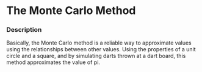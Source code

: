 # The Monte Carlo Method
### Description
Basically, the Monte Carlo method is a reliable way to approximate values using the relationships between other values. Using the properties of a unit circle and 
a square, and by simulating darts thrown at a dart board, this method approximates the value of pi. 
